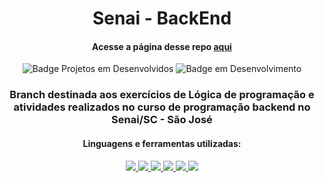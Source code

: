 <div align="center">

  # Senai - BackEnd
  #### Acesse a página desse repo [aqui](https://vini-se.github.io/senaiBackEnd/ "Index desse repo")  

  ![Badge Projetos em Desenvolvidos](https://img.shields.io/github/directory-file-count/vini-se/senaiBackEnd?color=%23241faf&label=Projects&style=for-the-badge) ![Badge em Desenvolvimento](http://img.shields.io/static/v1?label=STATUS&message=EM%20DESENVOLVIMENTO&color=GREEN&style=for-the-badge)
  
  ### Branch destinada aos exercícios de Lógica de programação e atividades realizados no curso de programação backend no Senai/SC - São José

  #### Linguagens e ferramentas utilizadas:
  <p align="center">
    <a href="https://skillicons.dev">
      <img src="https://skillicons.dev/icons?i=html" />
      <img src="https://skillicons.dev/icons?i=css" />
      <img src="https://skillicons.dev/icons?i=js" />
      <img src="https://skillicons.dev/icons?i=sass" />
      <img src="https://skillicons.dev/icons?i=git" />
      <img src="https://skillicons.dev/icons?i=visualstudio"/>
    </a>
  </p>
